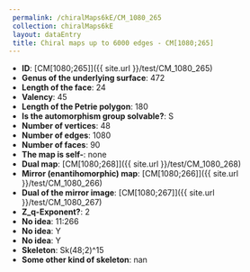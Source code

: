 ```yaml
--- 
 permalink: /chiralMaps6kE/CM_1080_265 
 collection: chiralMaps6kE
 layout: dataEntry
 title: Chiral maps up to 6000 edges - CM[1080;265]
---
```


- **ID**: [CM[1080;265]]({{ site.url }}/test/CM_1080_265)
- **Genus of the underlying surface**: 472
- **Length of the face**: 24
- **Valency**: 45
- **Length of the Petrie polygon**: 180
- **Is the automorphism group solvable?**: S
- **Number of vertices**: 48
- **Number of edges**: 1080
- **Number of faces**: 90
- **The map is self-**: none
- **Dual map**: [CM[1080;268]]({{ site.url }}/test/CM_1080_268)
- **Mirror (enantihomorphic) map**: [CM[1080;266]]({{ site.url }}/test/CM_1080_266)
- **Dual of the mirror image**: [CM[1080;267]]({{ site.url }}/test/CM_1080_267)
- **Z_q-Exponent?**: 2
- **No idea**:  11:266
- **No idea**: Y
- **No idea**: Y
- **Skeleton**: Sk(48;2)^15
- **Some other kind of skeleton**: nan
